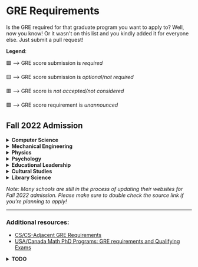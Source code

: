 # GRE Requirements

Is the GRE required for that graduate program you want to apply to? Well, now you know! Or it wasn't on this list and you kindly added it for everyone else. Just submit a pull request!

**Legend**:

🟩 --> GRE score submission is _required_

🟨 --> GRE score submission is _optional/not required_

🟥 --> GRE score is _not accepted/not considered_

🟪 --> GRE score requirement is _unannounced_

## Fall 2022 Admission

<details>
  <summary><b>Computer Science</b></summary><br>
  
| School | M.S. Req.| M.S. Source | Ph.D. Req.| Ph.D Source | Notes
|:--|:--:|:--:|:--:|:--:|:--|
| Arizona State University | 🟩 | [link](https://webapp4.asu.edu/programs/t5/majorinfo/ASU00/ESCENCMS/graduate/false) | 🟩 | [link](https://cidse.engineering.asu.edu/graduate-computer-science/) |
| Caltech | NA | NA | 🟨 | [link](https://cms.caltech.edu/academics/grad) |
| Carnegie Mellon | 🟨 | [link](https://www.cs.cmu.edu/academics/graduate-admissions) | 🟨 | [link](https://www.cs.cmu.edu/academics/graduate-admissions) | M.S. - _highly_ recommended; Ph.D. - encouraged; Variety of degrees offered, see link for details
| Columbia University | 🟩 | [link](https://www.cs.columbia.edu/education/ms/appfaq/) | 🟩 | [link](https://www.cs.columbia.edu/education/admissions8/) |
| Cornell | 🟨 | [link](https://www.cs.cornell.edu/masters/apply/application) | 🟥 | [link](https://www.cs.cornell.edu/phd/admissions) |
| Georgia Tech | 🟩 | [link](https://grad.gatech.edu/degree-programs/computer-science-campus) | 🟨 | [link](https://grad.gatech.edu/degree-programs/computer-science-campus) | Contradiction from this [source](https://www.cc.gatech.edu/academics/degree-programs/masters/computer-science/admissionreqs), more accurate information is being pursued
| Harvard University | 🟥 | [link](https://www.seas.harvard.edu/prospective-students/prospective-graduate-students/how-apply) | 🟥 | [link](https://www.seas.harvard.edu/prospective-students/prospective-graduate-students/how-apply) |
| MIT | 🟥 | [link](https://www.eecs.mit.edu/academics-admissions/graduate-program/faqs) | 🟥 | [link](https://www.eecs.mit.edu/academics-admissions/graduate-program/faqs) |
| North Carolina State University | 🟩 | [link](https://www.csc.ncsu.edu/academics/graduate/procedure.php) | 🟩 | [link](https://www.csc.ncsu.edu/academics/graduate/procedure.php) |
| Northwestern University | 🟨 | [link](https://www.mccormick.northwestern.edu/computer-science/academics/graduate/admissions/) | 🟨 | [link](https://www.mccormick.northwestern.edu/computer-science/academics/graduate/admissions/) |
| Princeton University | 🟥 | [link](https://gradschool.princeton.edu/gre-requirements-department) | 🟥 | [link](https://gradschool.princeton.edu/gre-requirements-department) |
| Stanford | 🟨 | [link](https://cs.stanford.edu/admissions/checklist) | 🟨 | [link](https://cs.stanford.edu/admissions/checklist) |
| Texas A & M University | 🟥 | [link](https://engineering.tamu.edu/cse/academics/degrees/graduate/faq.html#tests) | 🟥 | [link](https://engineering.tamu.edu/cse/academics/degrees/graduate/faq.html#tests) |
| University of California - Berkeley | 🟥 | [link](https://eecs.berkeley.edu/academics/graduate/research-programs/admissions) | 🟥 | [link](https://eecs.berkeley.edu/academics/graduate/research-programs/admissions) |
| University of California - Los Angeles | 🟨 | [link](https://grad.ucla.edu/programs/school-of-engineering-and-applied-science/computer-science/) | 🟨 | [link](https://grad.ucla.edu/programs/school-of-engineering-and-applied-science/computer-science/) |
| University of California - Merced Tech | 🟩 | [link](https://graduatedivision.ucmerced.edu/prospective-students/apply-now/requirements) | 🟨 | [link](https://graduatedivision.ucmerced.edu/prospective-students/apply-now/requirements) | Ph.D. - score submission highly encouraged
| University of California - San Diego | 🟨 | [link](https://cse.ucsd.edu/graduate/admissions) | 🟨 | [link](https://cse.ucsd.edu/graduate/admissions) |  
|	University of Illinois - Urbana-Champaign | 🟨 | [link](https://cs.illinois.edu/admissions/graduate/faqs) | 🟨 | [link](https://cs.illinois.edu/admissions/graduate/faqs) |
| University of Massachusetts - Amherst | 🟩 | [link](https://www.cics.umass.edu/admissions/application-instructions) | 🟨 | [link](https://www.cics.umass.edu/admissions/application-instructions) |
| University of Michigan - Ann Arbor | 🟥 | [link](https://cse.engin.umich.edu/academics/graduate/admissions/) | 🟥 | [link](https://cse.engin.umich.edu/academics/graduate/admissions/) | 
| University of Texas - Austin | 🟨 | [link](https://www.cs.utexas.edu/graduate/prospective-students/apply) | 🟨 | [link](https://www.cs.utexas.edu/graduate/prospective-students/apply) |
|	University of Washington | 🟩 | [link](https://www.cs.washington.edu/academics/pmp/admissions/prerequisites) | 🟨 | [link](https://www.cs.washington.edu/academics/phd/admissions/required-materials) | Ph.D - requirement is not clear
| University of Wisconsin - Madison | 🟨 | [link](https://www.cs.wisc.edu/graduate/ms-and-phd-program/) | 🟨 | [link](https://www.cs.wisc.edu/graduate/ms-and-phd-program/) | M.S. and Ph.D. - score submission recommended |
| Virginia Tech | 🟨 | [link](https://cs.vt.edu/Graduate/Prospective.html) | 🟨 | [link](https://cs.vt.edu/Graduate/Prospective.html) | M.S. and Ph.D. - score submission encouraged
| Yale University | 🟩 | [link](https://gsas.yale.edu/admissions/phdmasters-application-process/standardized-testing-requirements) | 🟥 | [link](https://gsas.yale.edu/admissions/phdmasters-application-process/standardized-testing-requirements) |
  
</details>

<details>
  <summary><b>Mechanical Engineering</b></summary><br>

| School | M.S. Req.| M.S. Source | Ph.D. Req.| Ph.D Source | Notes
|:--|:--:|:--:|:--:|:--:|:--|
| Stanford | 🟥 | [link](https://me.stanford.edu/academics-admissions/graduate/masters-program/masters-admissions) | 🟥 | [link](https://me.stanford.edu/academics-admissions/graduate/doctoral-program/phd-admissions) |
| MIT | 🟥 | [link](http://meche.mit.edu/education/prospective-students/graduate/apply) | 🟥 | [link](http://meche.mit.edu/education/prospective-students/graduate/apply) |
| University of California - Berkeley | 🟨 | [link](https://me.berkeley.edu/graduate/application-requirements/) | 🟨 | [link](https://me.berkeley.edu/graduate/application-requirements/) |
| University of Iowa | 🟥 | [link](https://me.engineering.uiowa.edu/graduate/mechanical-engineering-graduate-program/me-admission-requirements) | 🟥 | [link](https://me.engineering.uiowa.edu/graduate/mechanical-engineering-graduate-program/me-admission-requirements) |
| Caltech | 🟥 | [link](https://mce.caltech.edu/academics/grad) | 🟥 | [link](https://mce.caltech.edu/academics/grad) |
| Georgia Tech | 🟨 | [link](https://grad.gatech.edu/degree-programs/mechanical-engineering) | 🟨 | [link](https://grad.gatech.edu/degree-programs/mechanical-engineering) |
| University of Minnesota - Twin Cities | 🟥 | [link](https://cse.umn.edu/me/academics/graduate/prospective/admissions) | 🟥 | [link](https://cse.umn.edu/me/academics/graduate/prospective/admissions) |
| University of Wisconsin - Madison | 🟨 | [link](https://guide.wisc.edu/graduate/mechanical-engineering/mechanical-engineering-phd/#admissionstext) | 🟨 | [link](https://guide.wisc.edu/graduate/mechanical-engineering/mechanical-engineering-phd/#admissionstext) |
| University of Michigan - Ann Arbor | 🟥 | [link](https://me.engin.umich.edu/admissions/graduate/application-requirements) | 🟥 | [link](https://me.engin.umich.edu/admissions/graduate/application-requirements) |
| Johns-Hopkins | 🟩 | [link](https://me.jhu.edu/meche-graduate-admissions/) | 🟨 | [link](https://me.jhu.edu/meche-graduate-admissions/) |
|	University of Illinois - Urbana-Champaign | 🟩 | [link](http://catalog.illinois.edu/graduate/engineering/mechanical-engineering-ms/) | 🟩 | [link](http://catalog.illinois.edu/graduate/engineering/mechanical-engineering-phd/) |
| Cornell | 🟥 | [link](https://www.mae.cornell.edu/mae/programs/graduate-programs/phd-degree/admissions) | 🟥 | [link](https://www.mae.cornell.edu/mae/programs/graduate-programs/phd-degree/admissions) |
| Carnegie Mellon University | | | 🟥 | [link](https://www.meche.engineering.cmu.edu/education/graduate-programs/admission/index.html) | Website is down, will be updated later
| Princeton University | 🟥 | [link](https://gradschool.princeton.edu/gre-requirements-department) | 🟥 | [link](https://gradschool.princeton.edu/gre-requirements-department) |
| Yale University | 🟩 | [link](https://gsas.yale.edu/admissions/phdmasters-application-process/standardized-testing-requirements) | 🟩 | [link](https://gsas.yale.edu/admissions/phdmasters-application-process/standardized-testing-requirements) |
| Harvard | 🟥 | [link](https://www.seas.harvard.edu/prospective-students/prospective-graduate-students/how-apply) | 🟥 | [link](https://www.seas.harvard.edu/prospective-students/prospective-graduate-students/how-apply) | A little unclear if this applys to all engineering disciplines or not. If someone could clear this up that would be great. |
| University of Colorado - Boulder |  |  | 🟥 | [link](https://www.colorado.edu/mechanical/admissions/phd-admissions/what-should-be-my-application) |

</details>
 
<details>
  <summary><b>Physics</b></summary><br>

_Note: Assume that the subject test requirement is the same as general test requirement unless otherwise noted_
  
| School | M.S. Req.| M.S. Source | Ph.D. Req.| Ph.D Source | Notes
|:--|:--:|:--:|:--:|:--:|:--|
| Rensselaer Polytechnic Institute | | | 🟨 | [link](https://www.reddit.com/r/gradadmissions/comments/oyvadl/a_list_of_schools_and_their_gre_requirements_for/h7x6es5?utm_source=share&utm_medium=web2x&context=3) | More reliable source needed |
| University of Utah | | | 🟨 | [link](https://www.reddit.com/r/gradadmissions/comments/oyvadl/a_list_of_schools_and_their_gre_requirements_for/h7x6es5?utm_source=share&utm_medium=web2x&context=3) | More reliable source needed |
| University of Connecticut | | | 🟨 | [link](https://www.reddit.com/r/gradadmissions/comments/oyvadl/a_list_of_schools_and_their_gre_requirements_for/h7x6es5?utm_source=share&utm_medium=web2x&context=3) | More reliable source needed |
| University of Nebraska | | | 🟨 | [link](https://www.reddit.com/r/gradadmissions/comments/oyvadl/a_list_of_schools_and_their_gre_requirements_for/h7x6es5?utm_source=share&utm_medium=web2x&context=3) | More reliable source needed |
| University of Delaware | | | 🟨 | [link](https://www.reddit.com/r/gradadmissions/comments/oyvadl/a_list_of_schools_and_their_gre_requirements_for/h7x6es5?utm_source=share&utm_medium=web2x&context=3) | More reliable source needed |

</details>

<details>
  <summary><b>Psychology</b></summary><br>
  
| School | M.S. Req.| M.S. Source | Ph.D. Req.| Ph.D Source | Notes
|:--|:--:|:--:|:--:|:--:|:--|
| University of California - Davis | | | 🟨 | [link](https://psychology.ucdavis.edu/graduate/how-to-apply) |
| University of California - Merced | 🟨 | [link](https://graduatedivision.ucmerced.edu/prospective-students/apply-now/requirements) | 🟨 | [link](https://graduatedivision.ucmerced.edu/prospective-students/apply-now/requirements) |

</details>

<details>
  <summary><b>Educational Leadership</b></summary><br>
  
| School | Ed.D. Req.| Ed.D. Source | Notes
|:--|:--:|:--:|:--|
| California State University - Stanislaus | 🟨 | TODO |
  
</details>

<details>
  <summary><b>Cultural Studies</b></summary><br>

| School | MA Req.| MA Source | Notes
|:--|:--:|:--:|:--|
| University of Washington - Bothell | 🟨 | [link](https://www.uwb.edu/cultural-studies/admissions) |

</details> 

<details>
  <summary><b>Library Science</b></summary><br>
 
| School | MLIS Req.| MLIS Source | Notes
|:--|:--:|:--:|:--|
| University of Washington | 🟨 | [link](https://ischool.uw.edu/programs/mlis/admissions/resources/faq) |

</details> 
  
_Note: Many schools are still in the process of updating their websites for Fall 2022 admission. Please make sure to double check the source link if you're planning to apply!_

---

### Additional resources:
- [CS/CS-Adjacent GRE Requirements](https://docs.google.com/spreadsheets/d/13YIIj0x4VnjC1xGyeX_-VcIUrtxUKrGw12dP9YmA6Yc/edit#gid=0)
- [USA/Canada Math PhD Programs: GRE requirements and Qualifying Exams](https://docs.google.com/spreadsheets/d/1hmdO7af3-lLvtJQO-szayG6blTvAYBQ1JcYXFZ_6apE/edit#gid=0)

<details>
  <summary><b>TODO</b></summary><br>
  
- Add information from additional resources to this file
- (Request) Electrical engineering
  
</details>
